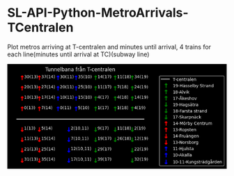# SL-API-Python-MetroArrivals-TCentralen
Plot metros arriving at T-centralen and minutes until arrival, 4 trains for each line(minutes until arrival at TC)(subway line)




![Screenshot](MetroArrivals.png)
